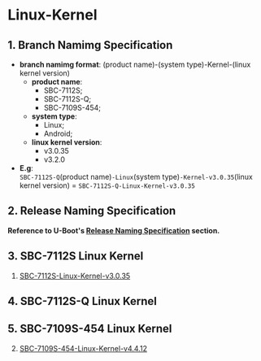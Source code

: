 # Linux-Kernel

## 1. Branch Namimg Specification

* **branch namimg format**: (product name)-(system type)-Kernel-(linux kernel version)
  * **product name**:
    * SBC-7112S;
    * SBC-7112S-Q;
    * SBC-7109S-454;
  * **system type**:
    * Linux;
    * Android;
  * **linux kernel version**:
    * v3.0.35
    * v3.2.0
* **E.g**:  
`SBC-7112S-Q`(product name)`-Linux`(system type)`-Kernel-v3.0.35`(linux kernel version) = `SBC-7112S-Q-Linux-Kernel-v3.0.35`

## 2. Release Naming Specification

**Reference to U-Boot's [Release Naming Specification](https://github.com/AplexOS/U-Boot#2-release-naming-specification) section.**


## 3. SBC-7112S Linux Kernel

1. [SBC-7112S-Linux-Kernel-v3.0.35](https://github.com/AplexOS/Linux-Kernel/tree/SBC-7112S-Linux-Kernel-v3.0.35)

## 4. SBC-7112S-Q Linux Kernel

## 5. SBC-7109S-454 Linux Kernel

2. [SBC-7109S-454-Linux-Kernel-v4.4.12](https://github.com/AplexOS/Linux-Kernel/tree/SBC-7109S-454-Linux-Kernel-v4.4.12)

